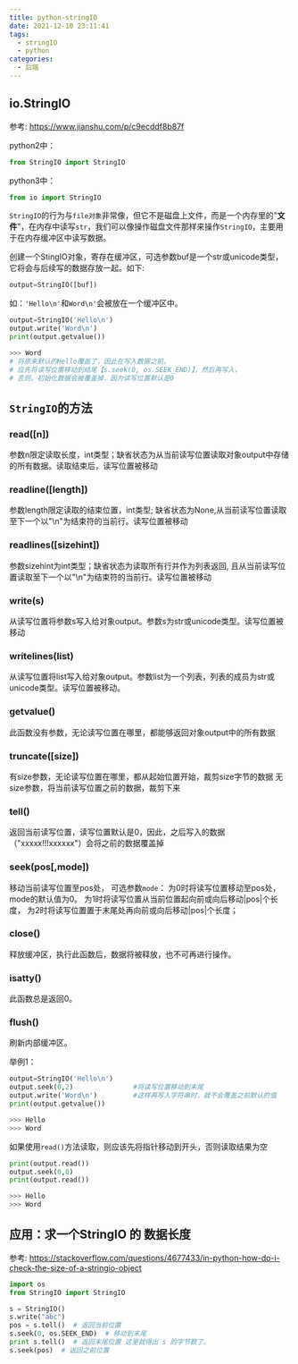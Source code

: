 ```yaml
---
title: python-stringIO
date: 2021-12-10 23:11:41
tags:
  - stringIO
  - python
categories:
  - 后端
---
```


## io.StringIO

参考: <https://www.jianshu.com/p/c9ecddf8b87f>

python2中：

```python
from StringIO import StringIO
```

python3中：

```python
from io import StringIO
```

`StringIO`的行为与`file对象`非常像，但它不是磁盘上文件，而是一个内存里的"**文件**"，在内存中读写`str`，我们可以像操作磁盘文件那样来操作`StringIO`，主要用于在内存缓冲区中读写数据。

创建一个StingIO对象，寄存在缓冲区，可选参数buf是一个str或unicode类型，它将会与后续写的数据存放一起。如下:

```python
output=StringIO([buf])
```

如：`'Hello\n'`和`Word\n'`会被放在一个缓冲区中。

```python
output=StringIO('Hello\n')
output.write('Word\n')
print(output.getvalue())

>>> Word
# 将原来默认的Hello覆盖了，因此在写入数据之前，
# 应先将读写位置移动到结尾【s.seek(0, os.SEEK_END)】，然后再写入，
# 否则，初始化数据会被覆盖掉，因为读写位置默认是0
```

## `StringIO`的方法

### read([n])

参数n限定读取长度，int类型；缺省状态为从当前读写位置读取对象output中存储的所有数据。读取结束后，读写位置被移动

### readline([length])

参数length限定读取的结束位置，int类型; 缺省状态为None,从当前读写位置读取至下一个以"\n"为结束符的当前行。读写位置被移动

### readlines([sizehint])

参数sizehint为int类型；缺省状态为读取所有行并作为列表返回, 且从当前读写位置读取至下一个以"\n"为结束符的当前行。读写位置被移动

### write(s)

从读写位置将参数s写入给对象output。参数s为str或unicode类型。读写位置被移动

### writelines(list)

从读写位置将list写入给对象output。参数list为一个列表，列表的成员为str或unicode类型。读写位置被移动。

### getvalue()

此函数没有参数，无论读写位置在哪里，都能够返回对象output中的所有数据

### truncate([size])

有size参数，无论读写位置在哪里，都从起始位置开始，裁剪size字节的数据
无size参数，将当前读写位置之前的数据，裁剪下来

### tell()

返回当前读写位置，读写位置默认是0，因此，之后写入的数据（"xxxxx!!!xxxxxx"）会将之前的数据覆盖掉  

### seek(pos[,mode])

移动当前读写位置至pos处，
可选参数`mode`：
为0时将读写位置移动至pos处，mode的默认值为0。
为1时将读写位置从当前位置起向前或向后移动|pos|个长度，
为2时将读写位置置于末尾处再向前或向后移动|pos|个长度；

### close()

释放缓冲区，执行此函数后，数据将被释放，也不可再进行操作。

### isatty()

此函数总是返回0。

### flush()

刷新内部缓冲区。

举例1：

```python
output=StringIO('Hello\n')
output.seek(0,2)               #将读写位置移动到末尾
output.write('Word\n')         #这样再写入字符串时，就不会覆盖之前默认的值
print(output.getvalue())       

>>> Hello
>>> Word
```

如果使用`read()`方法读取，则应该先将指针移动到开头，否则读取结果为空

```python
print(output.read())
output.seek(0,0)
print(output.read())

>>> Hello
>>> Word
```

## 应用：求一个StringIO 的 数据长度

参考: <https://stackoverflow.com/questions/4677433/in-python-how-do-i-check-the-size-of-a-stringio-object>

```python
import os
from StringIO import StringIO

s = StringIO()
s.write("abc")
pos = s.tell()  # 返回当前位置
s.seek(0, os.SEEK_END)  # 移动到末尾
print s.tell()  # 返回末尾位置 这里就得出 s 的字节数了。
s.seek(pos)  # 返回之前位置 
```

